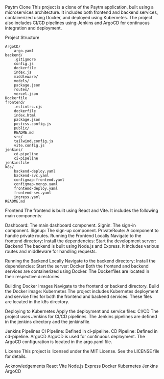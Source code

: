 Paytm Clone
This project is a clone of the Paytm application, built using a microservices architecture. It includes both frontend and backend services, containerized using Docker, and deployed using Kubernetes. The project also includes CI/CD pipelines using Jenkins and ArgoCD for continuous integration and deployment.

Project Structure
```
ArgoCD/
    argo.yaml
backend/
    .gitignore
    config.js
    dockerfile
    index.js
    middleware/
    models/
    package.json
    routes/
    vercel.json
Dockerfile
frontend/
    .eslintrc.cjs
    dockerfile
    index.html
    package.json
    postcss.config.js
    public/
    README.md
    src/
    tailwind.config.js
    vite.config.js
jenkins/
    cd-pipeline
    ci-pipeline
jenkinsfile
k8s/
    backend-deploy.yaml
    backend-svc.yaml
    configmap-frontend.yaml
    configmap-mongo.yaml
    frontend-deploy.yaml
    frontend-svc.yaml
    ingress.yaml
README.md
```

Frontend
The frontend is built using React and Vite. It includes the following main components:

Dashboard: The main dashboard component.
Signin: The sign-in component.
Signup: The sign-up component.
PrivateRoute: A component to handle private routes.
Running the Frontend Locally
Navigate to the frontend directory:
Install the dependencies:
Start the development server:
Backend
The backend is built using Node.js and Express. It includes various routes and middleware for handling requests.

Running the Backend Locally
Navigate to the backend directory:
Install the dependencies:
Start the server:
Docker
Both the frontend and backend services are containerized using Docker. The Dockerfiles are located in their respective directories.

Building Docker Images
Navigate to the frontend or backend directory.
Build the Docker image:
Kubernetes
The project includes Kubernetes deployment and service files for both the frontend and backend services. These files are located in the k8s directory.

Deploying to Kubernetes
Apply the deployment and service files:
CI/CD
The project uses Jenkins for CI/CD pipelines. The Jenkins pipelines are defined in the jenkins directory and the jenkinsfile.

Jenkins Pipelines
CI Pipeline: Defined in ci-pipeline.
CD Pipeline: Defined in cd-pipeline.
ArgoCD
ArgoCD is used for continuous deployment. The ArgoCD configuration is located in the argo.yaml file.

License
This project is licensed under the MIT License. See the LICENSE file for details.

Acknowledgements
React
Vite
Node.js
Express
Docker
Kubernetes
Jenkins
ArgoCD
